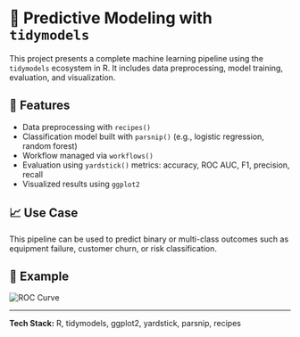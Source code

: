 # 🔬 Predictive Modeling with `tidymodels`

This project presents a complete machine learning pipeline using the `tidymodels` ecosystem in R. It includes data preprocessing, model training, evaluation, and visualization.

## 🔧 Features

- Data preprocessing with `recipes()`
- Classification model built with `parsnip()` (e.g., logistic regression, random forest)
- Workflow managed via `workflows()`
- Evaluation using `yardstick()` metrics: accuracy, ROC AUC, F1, precision, recall
- Visualized results using `ggplot2`

## 📈 Use Case

This pipeline can be used to predict binary or multi-class outcomes such as equipment failure, customer churn, or risk classification.

## 📎 Example

![ROC Curve](model_plots/roc_curve.png)

---

**Tech Stack:** R, tidymodels, ggplot2, yardstick, parsnip, recipes  
